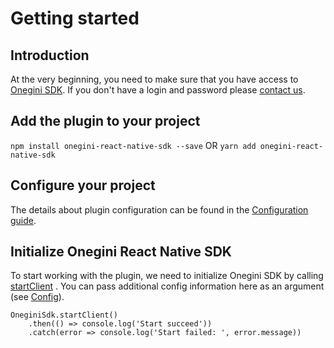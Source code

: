 # Getting started

## Introduction

At the very beginning, you need to make sure that you have access to [Onegini SDK](https://docs.onegini.com/onegini-sdk.html). If you don't have a login and password please [contact us](https://www.onegini.com/en-us/about/contact-us).

## Add the plugin to your project

`npm install onegini-react-native-sdk --save`
OR
`yarn add onegini-react-native-sdk`

## Configure your project

The details about plugin configuration can be found in the [Configuration guide](./2-configuration.md).

## Initialize Onegini React Native SDK

To start working with the plugin, we need to initialize Onegini SDK by calling [startClient](../reference-guides/startClient.md) . You can pass additional config information here as an argument (see [Config](../reference-guides/Config.md)).

```
OneginiSdk.startClient()
    .then(() => console.log('Start succeed'))
    .catch(error => console.log('Start failed: ', error.message))
```
